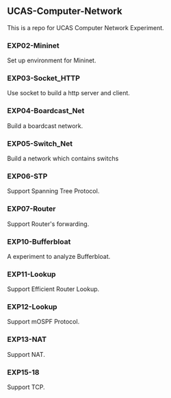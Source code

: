 ## UCAS-Computer-Network

This is a repo for UCAS Computer Network Experiment.

### EXP02-Mininet

Set up environment for Mininet.

### EXP03-Socket_HTTP

Use socket to build a http server and client.

### EXP04-Boardcast_Net

Build a boardcast network.

### EXP05-Switch_Net

Build a network which contains switchs

### EXP06-STP

Support Spanning Tree Protocol.

### EXP07-Router

Support Router's forwarding.

### EXP10-Bufferbloat

A experiment to analyze Bufferbloat.

### EXP11-Lookup

Support Efficient Router Lookup.

### EXP12-Lookup

Support mOSPF Protocol.

### EXP13-NAT

Support NAT.

### EXP15-18

Support TCP.
